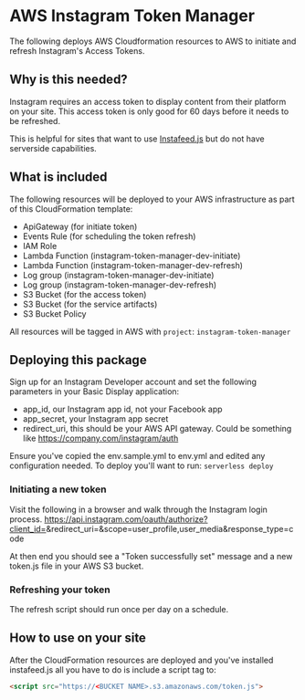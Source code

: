 # AWS Instagram Token Manager

The following deploys AWS Cloudformation resources to AWS to initiate and refresh Instagram's Access Tokens.

## Why is this needed?

Instagram requires an access token to display content from their platform on your site. This access token is only good for 60 days before it needs to be refreshed. 

This is helpful for sites that want to use [Instafeed.js](http://instafeedjs.com/) but do not have serverside capabilities.

## What is included
 
The following resources will be deployed to your AWS infrastructure as part of this CloudFormation template:

* ApiGateway (for initiate token)
* Events Rule (for scheduling the token refresh)
* IAM Role
* Lambda Function (instagram-token-manager-dev-initiate)
* Lambda Function (instagram-token-manager-dev-refresh)
* Log group (instagram-token-manager-dev-initiate)
* Log group (instagram-token-manager-dev-refresh)
* S3 Bucket (for the access token)
* S3 Bucket (for the service artifacts)
* S3 Bucket Policy

All resources will be tagged in AWS with `project`: `instagram-token-manager`

## Deploying this package

Sign up for an Instagram Developer account and set the following parameters in your Basic Display application:

* app_id, our Instagram app id, not your Facebook app
* app_secret, your Instagram app secret
* redirect_uri, this should be your AWS API gateway. Could be something like https://company.com/instagram/auth

Ensure you've copied the env.sample.yml to env.yml and edited any configuration needed. To deploy you'll want to run: `serverless deploy`

### Initiating a new token

Visit the following in a browser and walk through the Instagram login process.
https://api.instagram.com/oauth/authorize?client_id=<YOUR APP ID>&redirect_uri=<YOUR REDIRECT URI>&scope=user_profile,user_media&response_type=code

At then end you should see a "Token successfully set" message and a new token.js file in your AWS S3 bucket.

### Refreshing your token
The refresh script should run once per day on a schedule.

## How to use on your site

After the CloudFormation resources are deployed and you've installed instafeed.js all you have to do is include a script tag to:

```html
<script src="https://<BUCKET NAME>.s3.amazonaws.com/token.js">
```